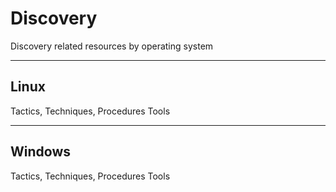 # Discovery
Discovery related resources by operating system
___
## Linux 
Tactics, Techniques, Procedures
Tools
___
## Windows
Tactics, Techniques, Procedures
Tools